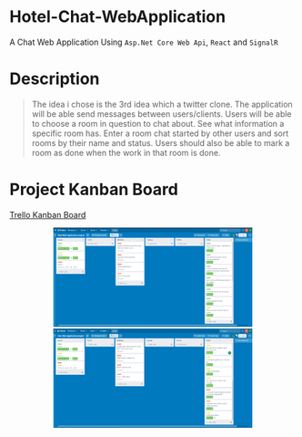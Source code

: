 # Hotel-Chat-WebApplication

A Chat Web Application Using <code>Asp.Net Core Web Api</code>, <code>React</code> and <code>SignalR</code> </br>

# Description

> The idea i chose is the 3rd idea which a twitter clone.
> The application will be able send messages between users/clients.
> Users will be able to choose a room in question to chat about. See what information a specific room has. Enter a room chat started by other users and sort rooms by their name and status. Users should also be able to mark a room as done when the work in that room is done.

# Project Kanban Board

<a href="https://trello.com/b/LgAW9s0l/chat-web-application-project">Trello Kanban Board</a>

<p align="center">
  <img src="Planning/KanbanBoard/KanbanBoard2.png" width="350" alt="kanban Board">
  <img src="Planning/KanbanBoard/KanbanBoard2.5.png" width="350" alt="Kanban Board">
</p>


